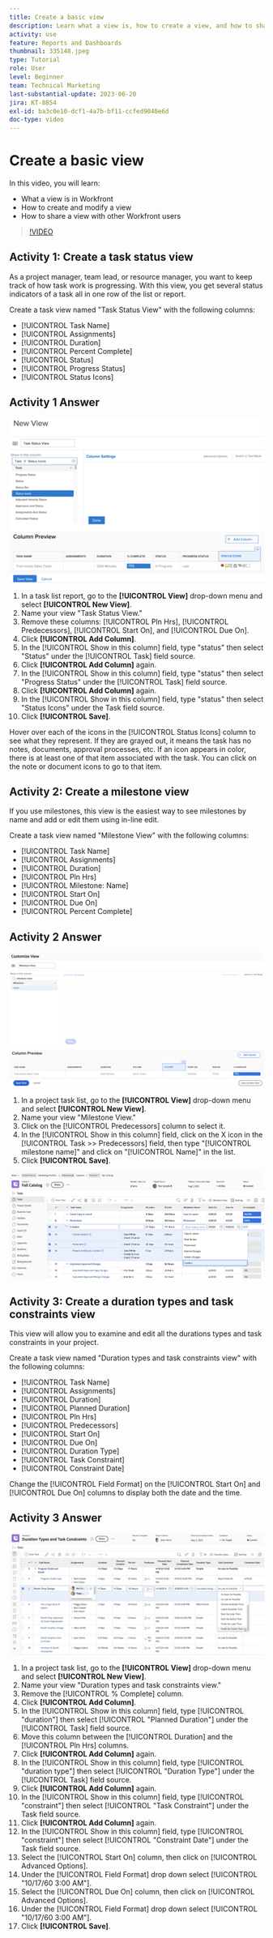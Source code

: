 ```yaml
---
title: Create a basic view
description: Learn what a view is, how to create a view, and how to share a view with other users in Workfront.
activity: use
feature: Reports and Dashboards
thumbnail: 335148.jpeg
type: Tutorial
role: User
level: Beginner
team: Technical Marketing
last-substantial-update: 2023-06-20
jira: KT-8854
exl-id: ba3c0e10-dcf1-4a7b-bf11-ccfed9040e6d
doc-type: video
---
```

# Create a basic view

In this video, you will learn:

* What a view is in Workfront
* How to create and modify a view
* How to share a view with other Workfront users

>[!VIDEO](https://video.tv.adobe.com/v/335148/?quality=12&learn=on)

## Activity 1: Create a task status view

As a project manager, team lead, or resource manager, you want to keep track of how task work is progressing. With this view, you get several status indicators of a task all in one row of the list or report.

Create a task view named "Task Status View" with the following columns:

* [!UICONTROL Task Name]
* [!UICONTROL Assignments]
* [!UICONTROL Duration]
* [!UICONTROL Percent Complete]
* [!UICONTROL Status]
* [!UICONTROL Progress Status]
* [!UICONTROL Status Icons]

## Activity 1 Answer

![An image of the screen to create a task status view](assets/view-exercise.png)

1. In a task list report, go to the **[!UICONTROL View]** drop-down menu and select **[!UICONTROL New View]**.
1. Name your view "Task Status View."
1. Remove these columns: [!UICONTROL Pln Hrs], [!UICONTROL Predecessors], [!UICONTROL Start On], and [!UICONTROL Due On].
1. Click **[!UICONTROL Add Column]**.
1. In the [!UICONTROL Show in this column] field, type "status" then select "Status" under the [!UICONTROL Task] field source.
1. Click **[!UICONTROL Add Column]** again.
1. In the [!UICONTROL Show in this column] field, type "status" then select "Progress Status" under the [!UICONTROL Task] field source.
1. Click **[!UICONTROL Add Column]** again.
1. In the [!UICONTROL Show in this column] field, type "status" then select "Status Icons" under the Task field source.
1. Click **[!UICONTROL Save]**.

Hover over each of the icons in the [!UICONTROL Status Icons] column to see what they represent. If they are grayed out, it means the task has no notes, documents, approval processes, etc. If an icon appears in color, there is at least one of that item associated with the task. You can click on the note or document icons to go to that item.

## Activity 2: Create a milestone view

If you use milestones, this view is the easiest way to see milestones by name and add or edit them using in-line edit.

Create a task view named "Milestone View" with the following columns:

* [!UICONTROL Task Name]
* [!UICONTROL Assignments]
* [!UICONTROL Duration]
* [!UICONTROL Pln Hrs]
* [!UICONTROL Milestone: Name]
* [!UICONTROL Start On]
* [!UICONTROL Due On]
* [!UICONTROL Percent Complete]


## Activity 2 Answer

![An image of the screen to create a milestone view](assets/view-milestone-exercise-1.png)

1. In a project task list, go to the **[!UICONTROL View]** drop-down menu and select **[!UICONTROL New View]**.
1. Name your view "Milestone View."
1. Click on the [!UICONTROL Predecessors] column to select it.
1. In the [!UICONTROL Show in this column] field, click on the X icon in the [!UICONTROL Task >> Predecessors] field, then type "[!UICONTROL milestone name]" and click on "[!UICONTROL Name]" in the list.
1. Click **[!UICONTROL Save]**.

![An image of a task list using a milestone view](assets/view-milestone-exercise-2.png)

## Activity 3: Create a duration types and task constraints view

This view will allow you to examine and edit all the durations types and task constraints in your project.

Create a task view named "Duration types and task constraints view" with the following columns:

* [!UICONTROL Task Name]
* [!UICONTROL Assignments]
* [!UICONTROL Duration]
* [!UICONTROL Planned Duration]
* [!UICONTROL Pln Hrs]
* [!UICONTROL Predecessors]
* [!UICONTROL Start On]
* [!UICONTROL Due On]
* [!UICONTROL Duration Type]
* [!UICONTROL Task Constraint]
* [!UICONTROL Constraint Date]

Change the [!UICONTROL Field Format] on the [!UICONTROL Start On] and [!UICONTROL Due On] columns to display both the date and the time.

## Activity 3 Answer

![An image of the screen showing the duration types and task constraints view](assets/view-activity-3.png)

1. In a project task list, go to the **[!UICONTROL View]** drop-down menu and select **[!UICONTROL New View]**.
1. Name your view "Duration types and task constraints view."
1. Remove the [!UICONTROL % Complete] column.
1. Click **[!UICONTROL Add Column]**.
1. In the [!UICONTROL Show in this column] field, type [!UICONTROL "duration"] then select [!UICONTROL "Planned Duration"] under the [!UICONTROL Task] field source.
1. Move this column between the [!UICONTROL Duration] and the [!UICONTROL Pln Hrs] columns.
1. Click **[!UICONTROL Add Column]** again.
1. In the [!UICONTROL Show in this column] field, type [!UICONTROL "duration type"] then select [!UICONTROL "Duration Type"] under the [!UICONTROL Task] field source.
1. Click **[!UICONTROL Add Column]** again.
1. In the [!UICONTROL Show in this column] field, type [!UICONTROL "constraint"] then select [!UICONTROL "Task Constraint"] under the Task field source.
1. Click **[!UICONTROL Add Column]** again.
1. In the [!UICONTROL Show in this column] field, type [!UICONTROL "constraint"] then select [!UICONTROL "Constraint Date"] under the Task field source.
1. Select the [!UICONTROL Start On] column, then click on [!UICONTROL Advanced Options].
1. Under the [!UICONTROL Field Format] drop down select [!UICONTROL "10/17/60 3:00 AM"].
1. Select the [!UICONTROL Due On] column, then click on [!UICONTROL Advanced Options].
1. Under the [!UICONTROL Field Format] drop down select [!UICONTROL "10/17/60 3:00 AM"].
1. Click **[!UICONTROL Save]**.
